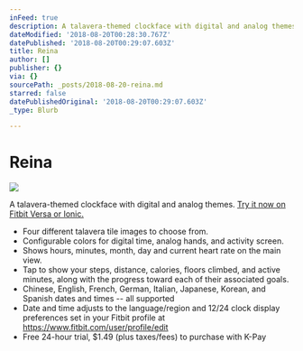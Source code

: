 ```yaml
---
inFeed: true
description: A talavera-themed clockface with digital and analog themes.
dateModified: '2018-08-20T00:28:30.767Z'
datePublished: '2018-08-20T00:29:07.603Z'
title: Reina
author: []
publisher: {}
via: {}
sourcePath: _posts/2018-08-20-reina.md
starred: false
datePublishedOriginal: '2018-08-20T00:29:07.603Z'
_type: Blurb

---
```

# Reina
![](https://the-grid-user-content.s3-us-west-2.amazonaws.com/481408dd-f221-4c8c-8b35-1c69cbc41b98.png)

A talavera-themed clockface with digital and analog themes.
[Try it now on Fitbit Versa or Ionic.][0]

* Four different talavera tile images to choose from.
* Configurable colors for digital time, analog hands, and activity screen.
* Shows hours, minutes, month, day and current heart rate on the main view.
* Tap to show your steps, distance, calories, floors climbed, and active minutes, along with the progress toward each of their associated goals.
* Chinese, English, French, German, Italian, Japanese, Korean, and Spanish dates and times -- all supported
* Date and time adjusts to the language/region and 12/24 clock display preferences set in your Fitbit profile at https://www.fitbit.com/user/profile/edit
* Free 24-hour trial, $1.49 (plus taxes/fees) to purchase with K-Pay

[0]: https://gam.fitbit.com/gallery/clock/6f849d29-6375-4de2-b5c5-38886168aa3d
